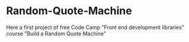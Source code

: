 # Random-Quote-Machine
Here a first project of free Code Camp "Front end development libraries" course "Build a Random Quote Machine"
